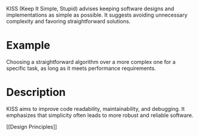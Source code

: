KISS (Keep It Simple, Stupid) advises keeping software designs and implementations as simple as possible. It suggests avoiding unnecessary complexity and favoring straightforward solutions.

# Example
Choosing a straightforward algorithm over a more complex one for a specific task, as long as it meets performance requirements.

# Description
KISS aims to improve code readability, maintainability, and debugging. It emphasizes that simplicity often leads to more robust and reliable software.

[[Design Principles]]